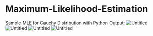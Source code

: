 # Maximum-Likelihood-Estimation
Sample MLE for Cauchy Distribution with Python
Output: 
![Untitled](https://s3-us-west-2.amazonaws.com/secure.notion-static.com/cd2943a2-942f-4c4a-9da5-4058b797265f/Untitled.png)
![Untitled](https://s3-us-west-2.amazonaws.com/secure.notion-static.com/8c99091c-9aae-44c8-89ea-195c1b0af331/Untitled.png)
![Untitled](https://s3-us-west-2.amazonaws.com/secure.notion-static.com/23b6cf4a-cb99-408a-803a-5fffd3dc6eee/Untitled.png)
![Untitled](https://s3-us-west-2.amazonaws.com/secure.notion-static.com/f97de682-710b-464e-bc0c-412d9ef91b9c/Untitled.png)
